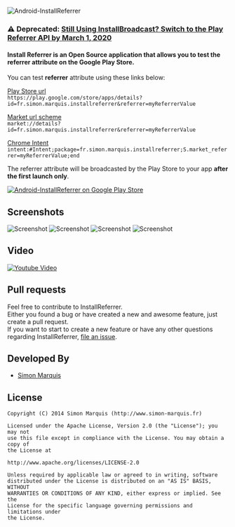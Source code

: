 ![Android-InstallReferrer](https://raw.githubusercontent.com/SimonMarquis/Android-InstallReferrer/master/resources/Feature%20graphic%20-%20resized.png "Android-InstallReferrer") 

### ⚠ Deprecated: [Still Using InstallBroadcast? Switch to the Play Referrer API by March 1, 2020](https://android-developers.googleblog.com/2019/11/still-using-installbroadcast-switch-to.html)

#### Install Referrer is an Open Source application that allows you to test the referrer attribute on the Google Play Store.

You can test <b>referrer</b> attribute using these links below:

<a href="https://play.google.com/store/apps/details?id=fr.simon.marquis.installreferrer&referrer=myReferrerValue">Play Store url</a>  
`https://play.google.com/store/apps/details?id=fr.simon.marquis.installreferrer&referrer=myReferrerValue`

<a href="market://details?id=fr.simon.marquis.installreferrer&referrer=myReferrerValue">Market url scheme</a>  
`market://details?id=fr.simon.marquis.installreferrer&referrer=myReferrerValue`

<a href="intent:#Intent;package=fr.simon.marquis.installreferrer&referrer=myReferrerValue;end">Chrome Intent</a>  
`intent:#Intent;package=fr.simon.marquis.installreferrer;S.market_referrer=myReferrerValue;end`

The referrer attribute will be broadcasted by the Play Store to your app <b>after the first launch only</b>.

[![Android-InstallReferrer on Google Play Store](http://developer.android.com/images/brand/en_generic_rgb_wo_60.png)](https://play.google.com/store/apps/details?id=fr.simon.marquis.installreferrer)

## Screenshots

![Screenshot][screen1]
![Screenshot][screen2]
![Screenshot][screen3]
![Screenshot][screen4]

## Video

[![Youtube Video](http://img.youtube.com/vi/W_M9F7m57vA/0.jpg)](http://www.youtube.com/watch?v=W_M9F7m57vA)

## Pull requests

Feel free to contribute to InstallReferrer.  
Either you found a bug or have created a new and awesome feature, just create a pull request.  
If you want to start to create a new feature or have any other questions regarding InstallReferrer, [file an issue](https://github.com/SimonMarquis/Android-InstallReferrer/issues/new).

## Developed By

* [Simon Marquis][1]

## License

	Copyright (C) 2014 Simon Marquis (http://www.simon-marquis.fr)
	
	Licensed under the Apache License, Version 2.0 (the "License"); you may not
	use this file except in compliance with the License. You may obtain a copy of
	the License at
	
	http://www.apache.org/licenses/LICENSE-2.0
	
	Unless required by applicable law or agreed to in writing, software
	distributed under the License is distributed on an "AS IS" BASIS, WITHOUT
	WARRANTIES OR CONDITIONS OF ANY KIND, either express or implied. See the
	License for the specific language governing permissions and limitations under
	the License.


 [1]: http://www.simon-marquis.fr
 
 [screen1]: https://raw.github.com/SimonMarquis/Android-InstallReferrer/master/resources/framed/1%20-%20resized.png "Undefined"
 [screen2]: https://raw.github.com/SimonMarquis/Android-InstallReferrer/master/resources/framed/2%20-%20resized.png "Simple data"
 [screen3]: https://raw.github.com/SimonMarquis/Android-InstallReferrer/master/resources/framed/3%20-%20resized.png "Special character"
 [screen4]: https://raw.github.com/SimonMarquis/Android-InstallReferrer/master/resources/framed/4%20-%20resized.png "utm"
